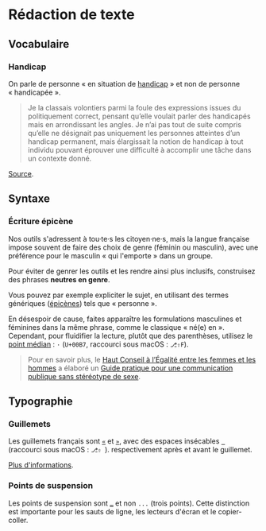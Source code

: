 # Rédaction de texte

## Vocabulaire

### Handicap

On parle de personne « en situation de [handicap](http://www.legifrance.gouv.fr/affichCodeArticle.do?cidTexte=LEGITEXT000006074069&idArticle=LEGIARTI000006796446) » et non de personne « handicapée ».

> Je la classais volontiers parmi la foule des expressions issues du politiquement correct, pensant qu’elle voulait parler des handicapés mais en arrondissant les angles. Je n’ai pas tout de suite compris qu’elle ne désignait pas uniquement les personnes atteintes d’un handicap permanent, mais élargissait la notion de handicap à tout individu pouvant éprouver une difficulté à accomplir une tâche dans un contexte donné.

[Source](http://tanguyreve.unblog.fr/2012/05/03/personne-handicapee-ou-personne-en-situation-de-handicap/).


## Syntaxe

### Écriture épicène

Nos outils s'adressent à tou·te·s les citoyen·ne·s, mais la langue française impose souvent de faire des choix de genre (féminin ou masculin), avec une préférence pour le masculin « qui l'emporte » dans un groupe.

Pour éviter de genrer les outils et les rendre ainsi plus inclusifs, construisez des phrases **neutres en genre**.

Vous pouvez par exemple expliciter le sujet, en utilisant des termes génériques ([épicènes](https://fr.wikipedia.org/wiki/Épicène)) tels que « personne ».

En désespoir de cause, faites apparaître les formulations masculines et féminines dans la même phrase, comme le classique « né(e) en ».
Cependant, pour fluidifier la lecture, plutôt que des parenthèses, utilisez le [point médian](https://fr.wikipedia.org/wiki/Point_médian#Utilisation_dans_le_langage_non_sexiste) : `·` (`U+00B7`, raccourci sous macOS : `⎇⇧F`).

> Pour en savoir plus, le [Haut Conseil à l’Égalité entre les femmes et les hommes](http://www.haut-conseil-egalite.gouv.fr/) a élaboré un [Guide pratique pour une communication publique sans stéréotype de sexe](http://www.haut-conseil-egalite.gouv.fr/IMG/pdf/hcefh__guide_pratique_com_sans_stereo-_vf-_2015_11_05.pdf).


## Typographie

### Guillemets

Les guillemets français sont [`«`](http://unicode-table.com/fr/00AB/) et [`»`](http://unicode-table.com/fr/00BB/), avec des espaces insécables [` `](http://unicode-table.com/fr/00A0/) (raccourci sous macOS : `⎇⇧ `). respectivement après et avant le guillemet.

[Plus d'informations](https://www.noslangues-ourlanguages.gc.ca/bien-well/fra-eng/ponctuation-punctuation/guillemets-quotation-fra.html).

### Points de suspension

Les points de suspension sont [`…`](http://unicode-table.com/fr/2026/) et non `...` (trois points). Cette distinction est importante pour les sauts de ligne, les lecteurs d'écran et le copier-coller.
